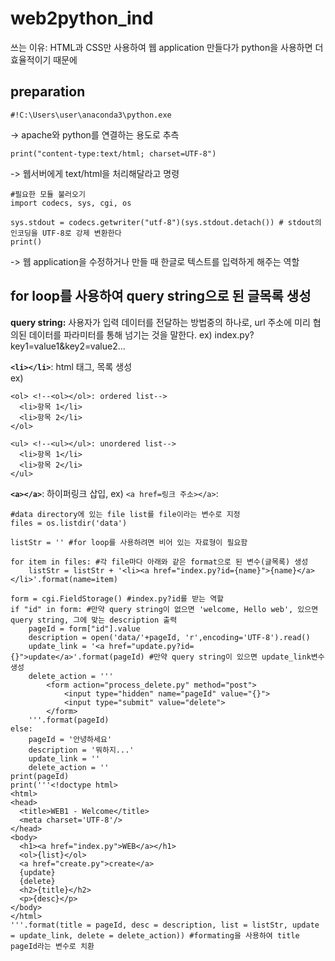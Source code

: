 # web2python_ind

쓰는 이유: HTML과 CSS만 사용하여 웹 application 만들다가 python을 사용하면 더 효율적이기 때문에

## preparation  
```
#!C:\Users\user\anaconda3\python.exe 
```
-> apache와 python를 연결하는 용도로 추측  

```
print("content-type:text/html; charset=UTF-8") 
```
-> 웹서버에게 text/html을 처리해달라고 명령  

```
#필요한 모듈 불러오기  
import codecs, sys, cgi, os 
```

```
sys.stdout = codecs.getwriter("utf-8")(sys.stdout.detach()) # stdout의 인코딩을 UTF-8로 강제 변환한다
print()
```
-> 웹 application을 수정하거나 만들 때 한글로 텍스트를 입력하게 해주는 역할  

## for loop를 사용하여 query string으로 된 글목록 생성  
**query string:** 사용자가 입력 데이터를 전달하는 방법중의 하나로, url 주소에 미리 협의된 데이터를 파라미터를 통해 넘기는 것을 말한다. ex) index.py?key1=value1&key2=value2... 


**`<li></li>`**: html 태그, 목록 생성<br> 
ex)  
~~~
<ol> <!--<ol></ol>: ordered list-->
  <li>항목 1</li> 
  <li>항목 2</li>
</ol>

<ul> <!--<ul></ul>: unordered list-->
  <li>항목 1</li>
  <li>항목 2</li>
</ul>
~~~

**`<a></a>`**: 하이퍼링크 삽입, ex) `<a href=링크 주소></a>`: 

```
#data directory에 있는 file list를 file이라는 변수로 지정
files = os.listdir('data') 

listStr = '' #for loop를 사용하려면 비어 있는 자료형이 필요함 

for item in files: #각 file마다 아래와 같은 format으로 된 변수(글목록) 생성
    listStr = listStr + '<li><a href="index.py?id={name}">{name}</a></li>'.format(name=item) 
```

```
form = cgi.FieldStorage() #index.py?id를 받는 역할
if "id" in form: #만약 query string이 없으면 'welcome, Hello web', 있으면 query string, 그에 맞는 description 출력
    pageId = form["id"].value
    description = open('data/'+pageId, 'r',encoding='UTF-8').read()
    update_link = '<a href="update.py?id={}">update</a>'.format(pageId) #만약 query string이 있으면 update_link변수 생성
    delete_action = '''
        <form action="process_delete.py" method="post">
            <input type="hidden" name="pageId" value="{}">
            <input type="submit" value="delete">
        </form>
    '''.format(pageId)
else:
    pageId = '안녕하세요'
    description = '뭐하지...'
    update_link = ''
    delete_action = ''
print(pageId)
print('''<!doctype html>
<html>
<head>
  <title>WEB1 - Welcome</title>
  <meta charset='UTF-8'/>
</head>
<body>
  <h1><a href="index.py">WEB</a></h1>
  <ol>{list}</ol>
  <a href="create.py">create</a>
  {update}
  {delete}
  <h2>{title}</h2>
  <p>{desc}</p>
</body>
</html>
'''.format(title = pageId, desc = description, list = listStr, update = update_link, delete = delete_action)) #formating을 사용하여 title pageId라는 변수로 치환
```
